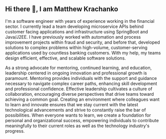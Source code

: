 ## Hi there 👋, I am Matthew Krachanko

I'm a software engineer with years of experience working in the financial sector. I currently lead a team developing microservice APIs behind customer facing applications and infrastructure using SpringBoot and Java/J2EE. I have previously worked with automation and process improvement projects within fraud and security, and before that, developed solutions to complex problems within high-volume, customer-serving applications used by countless banking customers. With my help, my teams design efficient, effective, and scalable software solutions.

As a strong advocate for mentoring, continued learning, and education, leadership centered in ongoing innovation and professional growth is paramount. Mentoring provides individuals with the support and guidance necessary to navigate complex career paths, enhancing skill development and professional confidence. Effective leadership cultivates a culture of collaboration, encouraging diverse perspectives that drive teams toward achieving a common goal. Creating an environment where colleagues want to learn and innovate ensures that we stay current with the latest technological advancements and strive to constantly raise the bar of possibilities. When everyone wants to learn, we create a foundation for personal and organizational success, empowering individuals to contribute meaningfully to their current roles as well as the technology industry's progress.

<!--
**mkrachanko/mkrachanko** is a ✨ _special_ ✨ repository because its `README.md` (this file) appears on your GitHub profile.

Here are some ideas to get you started:

- 🔭 I’m currently working on ...
- 🌱 I’m currently learning ...
- 👯 I’m looking to collaborate on ...
- 🤔 I’m looking for help with ...
- 💬 Ask me about ...
- 📫 How to reach me: ...
- 😄 Pronouns: ...
- ⚡ Fun fact: ...
-->
